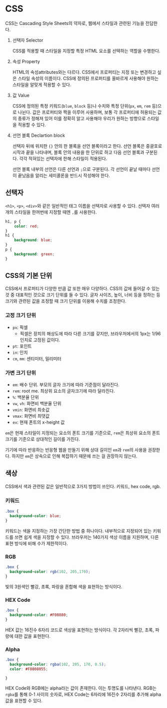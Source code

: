# CSS

CSS는 Cascading Style Sheets의 약자로, 웹에서 스타일과 관련된 기능을 전담한다.

1. 선택자 Selector

   CSS를 적용할 때 스타일을 지정할 특정 HTML 요소를 선택하는 역할을 수행한다.

2. 속성 Property

   HTML의 속성attributes와는 다르다. CSS에서 프로퍼티는 지정 또는 변경하고 싶은 스타일 속성의 이름이다. CSS에 정의된 프로퍼티를 올바르게 사용해야 원하는 스타일을 알맞게 적용할 수 있다.

3. 값 Value

   CSS에 정의된 특정 키워드(`blue`, `block` 등)나 수치와 특정 단위(`px`, `em`, `rem` 등)으로 나뉜다. 값은 프로퍼티와 짝을 이루어 사용하며, 보통 각 프로퍼티에 허용되는 값의 종류가 정해져 있어 이를 정확히 알고 사용해야 우리가 원하는 방향으로 스타일을 적용할 수 있다.

4. 선언 블록 Declartion block

   선택자 뒤에 위치한 `{}` 안의 한 블록을 선언 블록이라고 한다. 선언 블록은 중괄호로 시작과 끝을 나타내며, 블록 안의 내용을 한 단위로 하고 다음 선언 블록과 구분된다. 각각 적혀있는 선택자에 한해 스타일이 적용된다.

   선언 블록 내부의 선언은 다른 선언과 `;`으로 구분된다. 각 선언이 끝날 때마다 선언이 끝났음을 알리는 세미콜론을 반드시 작성해야 한다.

## 선택자

`<h1>`, `<p>`, `<div>`와 같은 일반적인 태그 이름을 선택자로 사용할 수 있다. 선택자 여러 개의 스타일을 한꺼번에 지정할 때엔 `,`를 사용한다.

```CSS
h1, p {
	color: red;
}
h1 {
	background: blue;
}
p {
	background: green;
}
```

## CSS의 기본 단위

CSS에서 프로퍼티가 다양한 만큼 값 또한 매우 다양하다. CSS의 값에 들어갈 수 있는 것 중 대표적인 것으로 크기 단위를 들 수 있다. 글자 사이즈, 높이, 너비 등을 정하는 등 크기와 관련된 값을 조정할 때 크기 단위를 이용해 수치를 조정한다.

### 고정 크기 단위

- `px`: 픽셀
  - 픽셀은 장치의 해상도에 따라 다른 크기를 갖지만, 브라우저에서의 1px는 1/96 인치로 고정된 값이다.
- `pt`: 포인트
- `in`: 인치
- `cm`, `mm`: 센티미터, 밀리미터

### 가변 크기 단위

- `em`: 배수 단위. 부모의 글자 크기에 따라 기준점이 달라진다.
- `rem`: root me. 최상위 요소의 글자크기에 따라 달라진다.
- `%`: 백분율 단위
- `vw`, `vh`: 화면비 백분율 단위
- `vmin`: 화면비 최솟값
- `vmax`: 화면비 최댓값
- `ex`: 현재 폰트의 x-height 값

`em`은 현재 스타일이 지정되는 요소의 폰트 크기를 기준으로, `rem`은 최상위 요소의 폰트 크기를 기준으로 상대적인 길이를 가진다.

기기에 따라 반응하는 반응형 웹을 만들기 위해 상대 길이인 `em`과 `rem`의 사용을 권장한다. 하지만 `em`은 상속으로 인해 복잡하기 때문에 쓰는 걸 권장하지 않는다.

## 색상

CSS에서 색과 관련된 값은 일반적으로 3가지 방법이 쓰인다. 키워드, hex code, rgb.

### 키워드

```css
.box {
  background-color: blue;
}
```

키워드는 색을 지정하는 가장 간단한 방법 중 하나이다. 내부적으로 지정되어 있는 키워드를 쓰면 쉽게 색을 지정할 수 있다. 브라우저는 140가지 색상 이름을 지원하며, 다른 표현 방식에 비해 수가 제한적이다.

### RGB

```CSS
.box {
  background-color: rgb(102, 205,170);
}
```

빛의 3원색인 빨강, 초록, 파랑을 혼합해 색을 표현하는 방식이다.

### HEX Code

```CSS
.box {
  background-color: #F08080;
}
```

HEX 값는 16진수 6자리 코드로 색상을 표현하는 방식이다. 각 2자리씩 빨강, 초록, 파랑에 대한 값을 표현한다.

### Alpha

```CSS
.box {
  background-color: rgba(102, 205, 170, 0.5);
  color: #F0808055;

}
```

HEX Code와 RGB에는 alpha라는 값이 존재한다. 이는 투명도를 나타낸다. RGB는 `rgba`를 통해 0-1 사이의 숫자로, HEX Code는 6자리에 16진수 2자리를 추가해 alpha 값을 표현할 수 있다.
